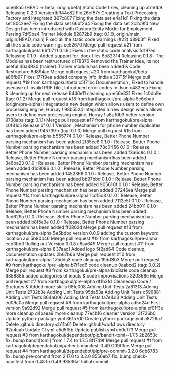  bce68a5  (HEAD -> beta, origin/beta) Static Code fixes, cleaning up
 ab1e1b9  Releasing 0.2.0 Version
 b944e82  Fix
 26cf57c  Creating a Text Processing Factory and integrated
 397c807  Fixing the data set
 e4a11d1  Fixing the data set
 80c2ee7  Fixing the data set
 66bf264  Fixing the data set
 2c2c9fd  New Design has been introduced with Custom Entity Model for Employment Parsing
 7df9ba4  Trainer Module
 82872b9  (tag: 0.1.9, origin/main, origin/HEAD, main) Fixed all the static code warnings (#22)
 d89b3f1  Fixed all the static code warnings
 ce52670  Merge pull request #21 from karthagokul/beta
 66f0711  0.1.9 : Fixes in the static code analysis
 fd197ed  Releasing 0.1.9 : Added support for .docx files
 6b82314  Releasing 0.1.8 : The Modules has been restructured
 d178376  Removed the Trainer Idea, its not useful
 46a4930  (trainer) Trainer module has been added & Code Restructure
 6d894ae  Merge pull request #20 from karthagokul/beta
 a86fb97  Fixes
 177f9ea  added company info :india
 e33715f  Merge pull request #19 from karthagokul/beta
 c5f71bc  Documentation , Fixed to handle usecase of invalid PDF file , Introduced error codes in Json
 c482eea  Fixing & cleaning up for next release
 6446e11  cleaning up
 e56e331  Fixes
 1c0db9e  (tag: 0.1.2) Merge pull request #18 from karthagokul/pre-alpha
 5c6ebab  (origin/pre-alpha) Integrated a new design which allows users to define own processing engine, Hurray !
 98b5524  Integrated a new design which allows users to define own processing engine, Hurray !
 a8af0b3  better version
 9738aba  (tag: 0.1.1) Merge pull request #17 from karthagokul/pre-alpha
 c0f81c5  Release of 0.1.1 Version , Mechanism for phone number duplicates has been added
 945739b  (tag: 0.1.0) Merge pull request #15 from karthagokul/pre-alpha
 b555774  0.1.0 : Release, Better Phone Number parsing mechanism has been added
 2f35ee8  0.1.0 : Release, Better Phone Number parsing mechanism has been added
 78c0456  0.1.0 : Release, Better Phone Number parsing mechanism has been added
 f3a6d8c  0.1.0 : Release, Better Phone Number parsing mechanism has been added
 3e6ba23  0.1.0 : Release, Better Phone Number parsing mechanism has been added
 d1c8086  0.1.0 : Release, Better Phone Number parsing mechanism has been added
 1452366  0.1.0 : Release, Better Phone Number parsing mechanism has been added
 bb97bbd  0.1.0 : Release, Better Phone Number parsing mechanism has been added
 905610f  0.1.0 : Release, Better Phone Number parsing mechanism has been added
 37246ea  Merge pull request #14 from karthagokul/pre-alpha
 1cdf5c8  0.1.0 : Release, Better Phone Number parsing mechanism has been added
 7112e5f  0.1.0 : Release, Better Phone Number parsing mechanism has been added
 24bb011  0.1.0 : Release, Better Phone Number parsing mechanism has been added
 3cd629a  0.1.0 : Release, Better Phone Number parsing mechanism has been added
 b8f5e9e  0.1.0 : Release, Better Phone Number parsing mechanism has been added
 ff0802d  Merge pull request #13 from karthagokul/pre-alpha
 5e5bdbc  version 0.0.9 adding the custom keyword location api
 5b80446  Merge pull request #12 from karthagokul/pre-alpha
 eeb3bb0  Rolling out Version 0.0.8
 c6aa649  Merge pull request #11 from karthagokul/pre-alpha
 837aac1  Added logo
 5f2ad64  Code cleanup, Documentation updates
 2b67b66  Merge pull request #10 from karthagokul/pre-alpha
 175dda3  code cleanup
 19dd3b3  Merge pull request #9 from karthagokul/pre-alpha
 b7f1ed6  code cleanup
 0aabcd2  (tag: 0.0.2) Merge pull request #8 from karthagokul/pre-alpha
 b1c8a1e  code cleanup
 6858885  added categories of inputs & code improvisations
 320368e  Merge pull request #7 from karthagokul/pre-alpha
 df1b3fd  Cleanedup Code / Strctures & Added more skills
 98fc008  Adding Unit Tests
 2a813f3  Adding Unit Tests
 2732b3e  Adding Unit Tests
 95da53a  Adding Unit Tests
 c599881  Adding Unit Tests
 864a006  Adding Unit Tests
 fa7e4d3  Adding Unit Tests
 ed09c0a  Merge pull request #6 from karthagokul/pre-alpha
 ad5d24d  First version
 9a92d92  Merge pull request #5 from karthagokul/pre-alpha
 ef01f3e  more cleanup
 d4baea9  more cleanup
 77e4b16  cleaner version'
 3f726b0  Update python-package.yml
 36157d0  Create python-package.yml
 a8726a7  Delete .github directory
 cb11b61  Delete .github/workflows directory
 62e4cab  Update CI.yml
 a5d5f5b  Update publish.yml
 cb0ef73  Merge pull request #3 from karthagokul/dependabot/pip/bandit-toml--1.7.5
 2b2653c  fix: bump bandit[toml] from 1.7.4 to 1.7.5
 8f1749f  Merge pull request #1 from karthagokul/dependabot/pip/check-manifest-0.49
 009f3ee  Merge pull request #4 from karthagokul/dependabot/pip/pre-commit-3.2.0
 6db6783  fix: bump pre-commit from 2.17.0 to 3.2.0
 8556eb7  fix: bump check-manifest from 0.48 to 0.49
 93536af  Initial commit
